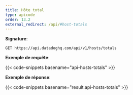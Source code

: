 ```yaml
---
title: Hôte total
type: apicode
order: 13.2
external_redirect: /api/#host-totals
---
```


**Signature**:

`GET https://api.datadoghq.com/api/v1/hosts/totals`

**Exemple de requête**:

{{< code-snippets basename="api-hosts-totals" >}}

**Exemple de réponse**:

{{< code-snippets basename="result.api-hosts-totals" >}}
